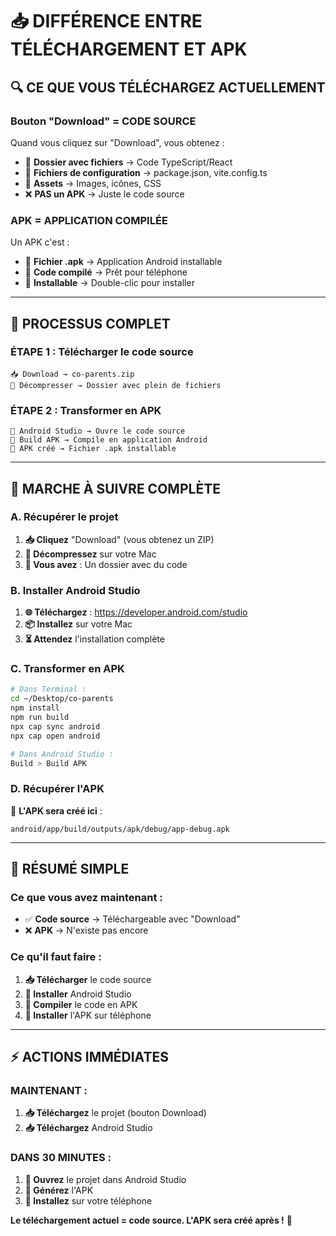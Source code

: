 # 📥 DIFFÉRENCE ENTRE TÉLÉCHARGEMENT ET APK

## 🔍 **CE QUE VOUS TÉLÉCHARGEZ ACTUELLEMENT**

### **Bouton "Download" = CODE SOURCE**
Quand vous cliquez sur "Download", vous obtenez :
- 📁 **Dossier avec fichiers** → Code TypeScript/React
- 🔧 **Fichiers de configuration** → package.json, vite.config.ts
- 🎨 **Assets** → Images, icônes, CSS
- ❌ **PAS un APK** → Juste le code source

### **APK = APPLICATION COMPILÉE**
Un APK c'est :
- 📱 **Fichier .apk** → Application Android installable
- 🔨 **Code compilé** → Prêt pour téléphone
- 📲 **Installable** → Double-clic pour installer

---

## 🔄 **PROCESSUS COMPLET**

### **ÉTAPE 1 : Télécharger le code source**
```
📥 Download → co-parents.zip
📂 Décompresser → Dossier avec plein de fichiers
```

### **ÉTAPE 2 : Transformer en APK**
```
🔧 Android Studio → Ouvre le code source
🔨 Build APK → Compile en application Android
📱 APK créé → Fichier .apk installable
```

---

## 📱 **MARCHE À SUIVRE COMPLÈTE**

### **A. Récupérer le projet**
1. **📥 Cliquez** "Download" (vous obtenez un ZIP)
2. **📂 Décompressez** sur votre Mac
3. **📁 Vous avez** : Un dossier avec du code

### **B. Installer Android Studio**
1. **🌐 Téléchargez** : https://developer.android.com/studio
2. **📦 Installez** sur votre Mac
3. **⏳ Attendez** l'installation complète

### **C. Transformer en APK**
```bash
# Dans Terminal :
cd ~/Desktop/co-parents
npm install
npm run build
npx cap sync android
npx cap open android

# Dans Android Studio :
Build > Build APK
```

### **D. Récupérer l'APK**
📁 **L'APK sera créé ici** :
```
android/app/build/outputs/apk/debug/app-debug.apk
```

---

## 🎯 **RÉSUMÉ SIMPLE**

### **Ce que vous avez maintenant :**
- ✅ **Code source** → Téléchargeable avec "Download"
- ❌ **APK** → N'existe pas encore

### **Ce qu'il faut faire :**
1. **📥 Télécharger** le code source
2. **🔧 Installer** Android Studio
3. **🔨 Compiler** le code en APK
4. **📱 Installer** l'APK sur téléphone

---

## ⚡ **ACTIONS IMMÉDIATES**

### **MAINTENANT :**
1. **📥 Téléchargez** le projet (bouton Download)
2. **📥 Téléchargez** Android Studio

### **DANS 30 MINUTES :**
1. **🔧 Ouvrez** le projet dans Android Studio
2. **🔨 Générez** l'APK
3. **📱 Installez** sur votre téléphone

**Le téléchargement actuel = code source. L'APK sera créé après !** 🚀